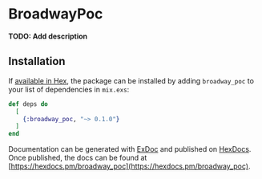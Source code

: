 # BroadwayPoc

**TODO: Add description**

## Installation

If [available in Hex](https://hex.pm/docs/publish), the package can be installed
by adding `broadway_poc` to your list of dependencies in `mix.exs`:

```elixir
def deps do
  [
    {:broadway_poc, "~> 0.1.0"}
  ]
end
```

Documentation can be generated with [ExDoc](https://github.com/elixir-lang/ex_doc)
and published on [HexDocs](https://hexdocs.pm). Once published, the docs can
be found at [https://hexdocs.pm/broadway_poc](https://hexdocs.pm/broadway_poc).

